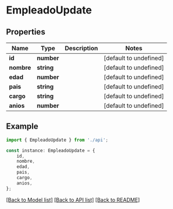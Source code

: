 # EmpleadoUpdate


## Properties

Name | Type | Description | Notes
------------ | ------------- | ------------- | -------------
**id** | **number** |  | [default to undefined]
**nombre** | **string** |  | [default to undefined]
**edad** | **number** |  | [default to undefined]
**pais** | **string** |  | [default to undefined]
**cargo** | **string** |  | [default to undefined]
**anios** | **number** |  | [default to undefined]

## Example

```typescript
import { EmpleadoUpdate } from './api';

const instance: EmpleadoUpdate = {
    id,
    nombre,
    edad,
    pais,
    cargo,
    anios,
};
```

[[Back to Model list]](../README.md#documentation-for-models) [[Back to API list]](../README.md#documentation-for-api-endpoints) [[Back to README]](../README.md)
